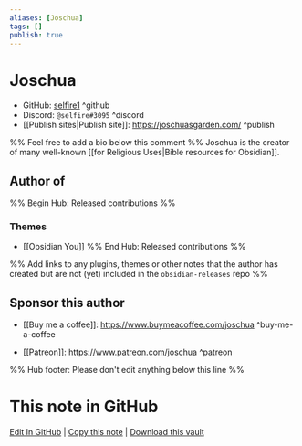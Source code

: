 ```yaml
---
aliases: [Joschua]
tags: []
publish: true
---
```


# Joschua

- GitHub: [selfire1](https://github.com/selfire1/) ^github
- Discord: `@selfire#3095` ^discord
- [[Publish sites|Publish site]]: <https://joschuasgarden.com/> ^publish

%% Feel free to add a bio below this comment %%
Joschua is the creator of many well-known [[for Religious Uses|Bible resources for Obsidian]].

## Author of

%% Begin Hub: Released contributions %%

### Themes

- [[Obsidian You]]
  %% End Hub: Released contributions %%

%% Add links to any plugins, themes or other notes that the author has created but are not (yet) included in the `obsidian-releases` repo %%

<!--
### Unlisted plugins
-->

<!--
### Others
-->

## Sponsor this author

<!-- - [[GitHub sponsors]]: [Sponsor @selfire1 on GitHub Sponsors](https://github.com/sponsors/selfire1) ^github-sponsor-->

- [[Buy me a coffee]]: <https://www.buymeacoffee.com/joschua> ^buy-me-a-coffee
<!-- - [[PayPal]]: <https://> ^paypal-->
- [[Patreon]]: <https://www.patreon.com/joschua> ^patreon

<!--
## Follow this author
-->

<!-- - [[YouTube Channels|On YouTube]]: <https://> ^youtube-->
<!-- - Twitter: <https://> ^twitter-->
<!-- - ... -->

%% Hub footer: Please don't edit anything below this line %%

# This note in GitHub

<span class="git-footer">[Edit In GitHub](https://github.dev/obsidian-community/obsidian-hub/blob/main/01%20-%20Community/People/selfire1.md "git-hub-edit-note") | [Copy this note](https://raw.githubusercontent.com/obsidian-community/obsidian-hub/main/01%20-%20Community/People/selfire1.md "git-hub-copy-note") | [Download this vault](https://github.com/obsidian-community/obsidian-hub/archive/refs/heads/main.zip "git-hub-download-vault") </span>
